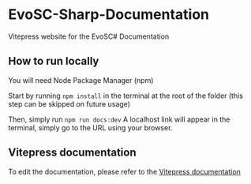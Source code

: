 # EvoSC-Sharp-Documentation

Vitepress website for the EvoSC# Documentation  
## How to run locally
You will need Node Package Manager (npm)

Start by running ``npm install`` in the terminal at the root of the folder (this step can be skipped on future usage)  
  
Then, simply run ``npm run docs:dev``
A localhost link will appear in the terminal, simply go to the URL using your browser.

## Vitepress documentation
To edit the documentation, please refer to the [Vitepress documentation](https://vitepress.vuejs.org/)